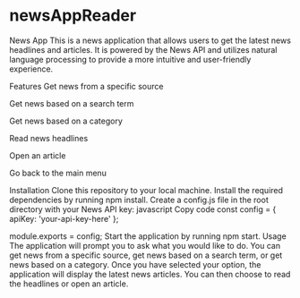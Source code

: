 # newsAppReader
News App
This is a news application that allows users to get the latest news headlines and articles. 
It is powered by the News API and utilizes natural language processing to provide a more intuitive and user-friendly experience.

Features
Get news from a specific source

Get news based on a search term

Get news based on a category

Read news headlines

Open an article


Go back to the main menu




Installation
Clone this repository to your local machine.
Install the required dependencies by running npm install.
Create a config.js file in the root directory with your News API key:
javascript
Copy code
const config = {
  apiKey: 'your-api-key-here'
};




module.exports = config;
Start the application by running npm start.
Usage
The application will prompt you to ask what you would like to do. 
You can get news from a specific source, get news based on a search term, or get news based on a category. 
Once you have selected your option, the application will display the latest news articles. 
You can then choose to read the headlines or open an article.

